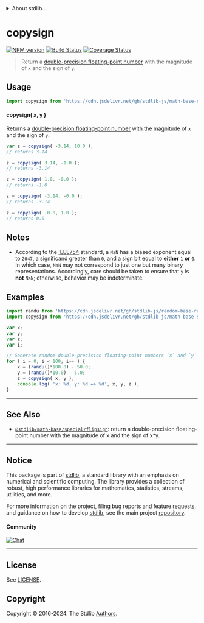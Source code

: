 <!--

@license Apache-2.0

Copyright (c) 2018 The Stdlib Authors.

Licensed under the Apache License, Version 2.0 (the "License");
you may not use this file except in compliance with the License.
You may obtain a copy of the License at

   http://www.apache.org/licenses/LICENSE-2.0

Unless required by applicable law or agreed to in writing, software
distributed under the License is distributed on an "AS IS" BASIS,
WITHOUT WARRANTIES OR CONDITIONS OF ANY KIND, either express or implied.
See the License for the specific language governing permissions and
limitations under the License.

-->


<details>
  <summary>
    About stdlib...
  </summary>
  <p>We believe in a future in which the web is a preferred environment for numerical computation. To help realize this future, we've built stdlib. stdlib is a standard library, with an emphasis on numerical and scientific computation, written in JavaScript (and C) for execution in browsers and in Node.js.</p>
  <p>The library is fully decomposable, being architected in such a way that you can swap out and mix and match APIs and functionality to cater to your exact preferences and use cases.</p>
  <p>When you use stdlib, you can be absolutely certain that you are using the most thorough, rigorous, well-written, studied, documented, tested, measured, and high-quality code out there.</p>
  <p>To join us in bringing numerical computing to the web, get started by checking us out on <a href="https://github.com/stdlib-js/stdlib">GitHub</a>, and please consider <a href="https://opencollective.com/stdlib">financially supporting stdlib</a>. We greatly appreciate your continued support!</p>
</details>

# copysign

[![NPM version][npm-image]][npm-url] [![Build Status][test-image]][test-url] [![Coverage Status][coverage-image]][coverage-url] <!-- [![dependencies][dependencies-image]][dependencies-url] -->

> Return a [double-precision floating-point number][ieee754] with the magnitude of `x` and the sign of `y`.



<section class="usage">

## Usage

```javascript
import copysign from 'https://cdn.jsdelivr.net/gh/stdlib-js/math-base-special-copysign@deno/mod.js';
```

#### copysign( x, y )

Returns a [double-precision floating-point number][ieee754] with the magnitude of `x` and the sign of `y`.

```javascript
var z = copysign( -3.14, 10.0 );
// returns 3.14

z = copysign( 3.14, -1.0 );
// returns -3.14

z = copysign( 1.0, -0.0 );
// returns -1.0

z = copysign( -3.14, -0.0 );
// returns -3.14

z = copysign( -0.0, 1.0 );
// returns 0.0
```

</section>

<!-- /.usage -->

<section class="notes">

## Notes

-   According to the [IEEE754][ieee754] standard, a `NaN` has a biased exponent equal to `2047`, a significand greater than `0`, and a sign bit equal to **either** `1` **or** `0`. In which case, `NaN` may not correspond to just one but many binary representations. Accordingly, care should be taken to ensure that `y` is **not** `NaN`; otherwise, behavior may be indeterminate.

</section>

<!-- /.notes -->

<section class="examples">

## Examples

<!-- eslint no-undef: "error" -->

```javascript
import randu from 'https://cdn.jsdelivr.net/gh/stdlib-js/random-base-randu@deno/mod.js';
import copysign from 'https://cdn.jsdelivr.net/gh/stdlib-js/math-base-special-copysign@deno/mod.js';

var x;
var y;
var z;
var i;

// Generate random double-precision floating-point numbers `x` and `y` and copy the sign of `y` to `x`...
for ( i = 0; i < 100; i++ ) {
    x = (randu()*100.0) - 50.0;
    y = (randu()*10.0) - 5.0;
    z = copysign( x, y );
    console.log( 'x: %d, y: %d => %d', x, y, z );
}
```

</section>

<!-- /.examples -->

<!-- C interface documentation. -->



<!-- Section for related `stdlib` packages. Do not manually edit this section, as it is automatically populated. -->

<section class="related">

* * *

## See Also

-   <span class="package-name">[`@stdlib/math-base/special/flipsign`][@stdlib/math/base/special/flipsign]</span><span class="delimiter">: </span><span class="description">return a double-precision floating-point number with the magnitude of x and the sign of x\*y.</span>

</section>

<!-- /.related -->

<!-- Section for all links. Make sure to keep an empty line after the `section` element and another before the `/section` close. -->


<section class="main-repo" >

* * *

## Notice

This package is part of [stdlib][stdlib], a standard library with an emphasis on numerical and scientific computing. The library provides a collection of robust, high performance libraries for mathematics, statistics, streams, utilities, and more.

For more information on the project, filing bug reports and feature requests, and guidance on how to develop [stdlib][stdlib], see the main project [repository][stdlib].

#### Community

[![Chat][chat-image]][chat-url]

---

## License

See [LICENSE][stdlib-license].


## Copyright

Copyright &copy; 2016-2024. The Stdlib [Authors][stdlib-authors].

</section>

<!-- /.stdlib -->

<!-- Section for all links. Make sure to keep an empty line after the `section` element and another before the `/section` close. -->

<section class="links">

[npm-image]: http://img.shields.io/npm/v/@stdlib/math-base-special-copysign.svg
[npm-url]: https://npmjs.org/package/@stdlib/math-base-special-copysign

[test-image]: https://github.com/stdlib-js/math-base-special-copysign/actions/workflows/test.yml/badge.svg?branch=v0.2.0
[test-url]: https://github.com/stdlib-js/math-base-special-copysign/actions/workflows/test.yml?query=branch:v0.2.0

[coverage-image]: https://img.shields.io/codecov/c/github/stdlib-js/math-base-special-copysign/main.svg
[coverage-url]: https://codecov.io/github/stdlib-js/math-base-special-copysign?branch=main

<!--

[dependencies-image]: https://img.shields.io/david/stdlib-js/math-base-special-copysign.svg
[dependencies-url]: https://david-dm.org/stdlib-js/math-base-special-copysign/main

-->

[chat-image]: https://img.shields.io/gitter/room/stdlib-js/stdlib.svg
[chat-url]: https://app.gitter.im/#/room/#stdlib-js_stdlib:gitter.im

[stdlib]: https://github.com/stdlib-js/stdlib

[stdlib-authors]: https://github.com/stdlib-js/stdlib/graphs/contributors

[umd]: https://github.com/umdjs/umd
[es-module]: https://developer.mozilla.org/en-US/docs/Web/JavaScript/Guide/Modules

[deno-url]: https://github.com/stdlib-js/math-base-special-copysign/tree/deno
[deno-readme]: https://github.com/stdlib-js/math-base-special-copysign/blob/deno/README.md
[umd-url]: https://github.com/stdlib-js/math-base-special-copysign/tree/umd
[umd-readme]: https://github.com/stdlib-js/math-base-special-copysign/blob/umd/README.md
[esm-url]: https://github.com/stdlib-js/math-base-special-copysign/tree/esm
[esm-readme]: https://github.com/stdlib-js/math-base-special-copysign/blob/esm/README.md
[branches-url]: https://github.com/stdlib-js/math-base-special-copysign/blob/main/branches.md

[stdlib-license]: https://raw.githubusercontent.com/stdlib-js/math-base-special-copysign/main/LICENSE

[ieee754]: https://en.wikipedia.org/wiki/IEEE_754-1985

<!-- <related-links> -->

[@stdlib/math/base/special/flipsign]: https://github.com/stdlib-js/math-base-special-flipsign/tree/deno

<!-- </related-links> -->

</section>

<!-- /.links -->
